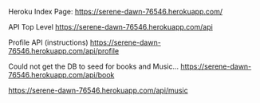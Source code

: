 Heroku Index Page:
https://serene-dawn-76546.herokuapp.com/

API Top Level
https://serene-dawn-76546.herokuapp.com/api

Profile API (instructions)
https://serene-dawn-76546.herokuapp.com/api/profile

Could not get the DB to seed for books and Music...
https://serene-dawn-76546.herokuapp.com/api/book

https://serene-dawn-76546.herokuapp.com/api/music
